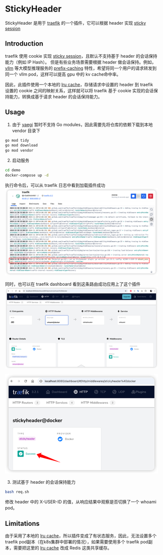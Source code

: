 # StickyHeader

StickyHeader 是用于 [traefik](https://github.com/traefik/traefik) 的一个插件，它可以根据 header 实现 [sticky session](https://doc.traefik.io/traefik/routing/services/#sticky-sessions)

## Introduction
traefik 使用 cookie 实现 [sticky session](https://doc.traefik.io/traefik/routing/services/#sticky-sessions)，且默认不支持基于 header 的会话保持能力（例如 IP Hash）。
但是有些业务场景需要根据 header 做会话保持。例如，[vllm](https://github.com/vllm-project/vllm/) 等大模型推理服务的 [prefix-caching](https://docs.vllm.ai/en/v0.5.5/automatic_prefix_caching/apc.html) 特性，希望将同一个用户的请求转发到同一个 vllm pod，这样可以提高 gpu 中的 kv cache命中率。

因此，此插件使用一个本地的 [lru cache](https://github.com/hashicorp/golang-lru)，存储请求中设置的 header 到 traefik 设置的 cookie 之间的映射关系，这样就可以将 traefik 基于 cookie 实现的会话保持能力，转换成基于请求 header 的会话保持能力。

## Usage
1. 由于 [yaegi](https://github.com/traefik/yaegi) 暂时不支持 Go modules，因此需要先将仓库的依赖下载到本地 vendor 目录下
```bash
go mod tidy
go mod download
go mod vendor
```

2. 启动服务
```bash
cd demo
docker-compose up -d
```
执行命令后，可以从 traefik 日志中看到加载插件成功
![](./docs/start_up.png)

同时，也可以在 traefik dashboard 看到这条路由成功应用上了这个插件
![](./docs/dashboard_1.png)

![](./docs/dashboard_2.png)

3. 测试基于 header 的会话保持能力
```bash
bash req.sh
```
修改 header 中的 X-USER-ID 的值，从响应结果中观察是否切换了一个 whoami pod。

## Limitations
由于采用了本地的 [lru cache](https://github.com/hashicorp/golang-lru)，所以插件变成了有状态服务，因此，无法设置多个traefik pod副本（在k8s集群中部署的情况），如果需要使用多个 traefik pod副本，需要把这里的 [lru cache](https://github.com/hashicorp/golang-lru) 改成 Redis 这类共享缓存。